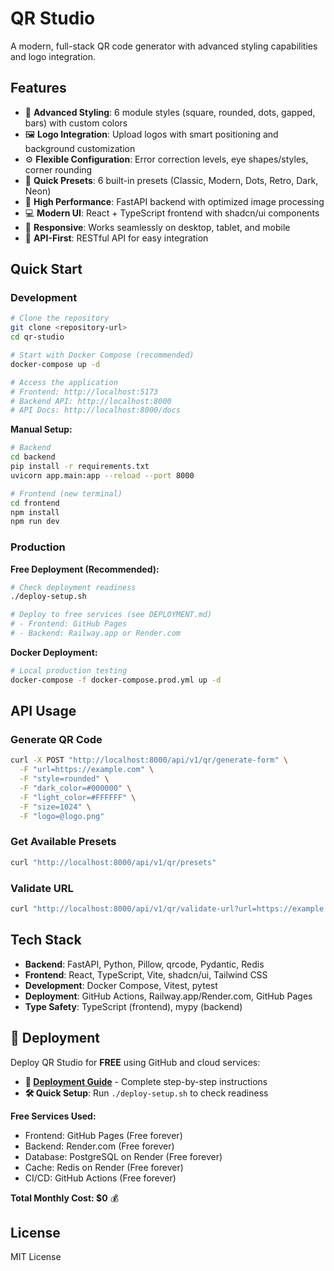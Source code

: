 # QR Studio

A modern, full-stack QR code generator with advanced styling capabilities and logo integration.

## Features

- 🎨 **Advanced Styling**: 6 module styles (square, rounded, dots, gapped, bars) with custom colors
- 🖼️ **Logo Integration**: Upload logos with smart positioning and background customization
- ⚙️ **Flexible Configuration**: Error correction levels, eye shapes/styles, corner rounding
- 🎯 **Quick Presets**: 6 built-in presets (Classic, Modern, Dots, Retro, Dark, Neon)
- 🚀 **High Performance**: FastAPI backend with optimized image processing
- 💻 **Modern UI**: React + TypeScript frontend with shadcn/ui components
- 📱 **Responsive**: Works seamlessly on desktop, tablet, and mobile
- 🔗 **API-First**: RESTful API for easy integration

## Quick Start

### Development

```bash
# Clone the repository
git clone <repository-url>
cd qr-studio

# Start with Docker Compose (recommended)
docker-compose up -d

# Access the application
# Frontend: http://localhost:5173
# Backend API: http://localhost:8000
# API Docs: http://localhost:8000/docs
```

**Manual Setup:**

```bash
# Backend
cd backend
pip install -r requirements.txt
uvicorn app.main:app --reload --port 8000

# Frontend (new terminal)
cd frontend
npm install
npm run dev
```

### Production

**Free Deployment (Recommended):**

```bash
# Check deployment readiness
./deploy-setup.sh

# Deploy to free services (see DEPLOYMENT.md)
# - Frontend: GitHub Pages
# - Backend: Railway.app or Render.com
```

**Docker Deployment:**

```bash
# Local production testing
docker-compose -f docker-compose.prod.yml up -d
```

## API Usage

### Generate QR Code

```bash
curl -X POST "http://localhost:8000/api/v1/qr/generate-form" \
  -F "url=https://example.com" \
  -F "style=rounded" \
  -F "dark_color=#000000" \
  -F "light_color=#FFFFFF" \
  -F "size=1024" \
  -F "logo=@logo.png"
```

### Get Available Presets

```bash
curl "http://localhost:8000/api/v1/qr/presets"
```

### Validate URL

```bash
curl "http://localhost:8000/api/v1/qr/validate-url?url=https://example.com"
```

## Tech Stack

- **Backend**: FastAPI, Python, Pillow, qrcode, Pydantic, Redis
- **Frontend**: React, TypeScript, Vite, shadcn/ui, Tailwind CSS
- **Development**: Docker Compose, Vitest, pytest
- **Deployment**: GitHub Actions, Railway.app/Render.com, GitHub Pages
- **Type Safety**: TypeScript (frontend), mypy (backend)

## 🚀 Deployment

Deploy QR Studio for **FREE** using GitHub and cloud services:

- **📖 [Deployment Guide](DEPLOYMENT.md)** - Complete step-by-step instructions
- **🛠️ Quick Setup**: Run `./deploy-setup.sh` to check readiness

**Free Services Used:**

- Frontend: GitHub Pages (Free forever)
- Backend: Render.com (Free forever)
- Database: PostgreSQL on Render (Free forever)
- Cache: Redis on Render (Free forever)
- CI/CD: GitHub Actions (Free forever)

**Total Monthly Cost: $0** 💰

## License

MIT License
